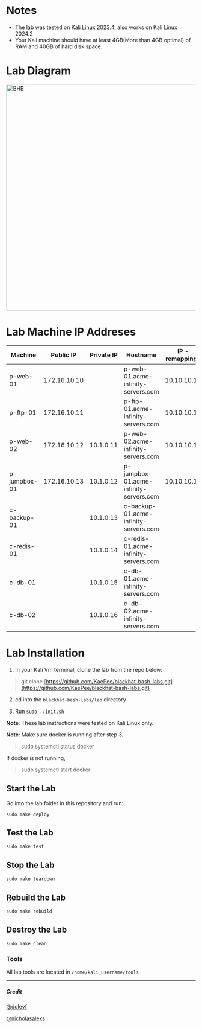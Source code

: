 # Notes
* The lab was tested on [Kali Linux 2023.4](https://old.kali.org/kali-images/kali-2023.4/kali-linux-2023.4-installer-amd64.iso), also works on Kali Linux 2024.2
* Your Kali machine should have at least 4GB(More than 4GB optimal) of RAM and 40GB of hard disk space.

# Lab Diagram
<p>
  <img src="https://github.com/dolevf/Black-Hat-Bash/blob/master/lab/lab-network-diagram.png?raw=true" width="600px" alt="BHB"/>
</p>

# Lab Machine IP Addreses
| Machine  | Public IP | Private IP | Hostname | IP - remappings |
| -------- | ------- | ------- | ------- | ------------- | 
| p-web-01  | 172.16.10.10  |  | p-web-01.acme-infinity-servers.com | 10.10.10.12 | 
| p-ftp-01  | 172.16.10.11  | | p-ftp-01.acme-infinity-servers.com  | 10.10.10.13 | 
| p-web-02  | 172.16.10.12  | 10.1.0.11 | p-web-02.acme-infinity-servers.com  | 10.10.10.14 | 
| p-jumpbox-01 | 172.16.10.13 | 10.1.0.12 | p-jumpbox-01.acme-infinity-servers.com | 10.10.10.15
| c-backup-01 | | 10.1.0.13 | c-backup-01.acme-infinity-servers.com |
| c-redis-01 | | 10.1.0.14 | c-redis-01.acme-infinity-servers.com |
| c-db-01 | | 10.1.0.15 | c-db-01.acme-infinity-servers.com |
| c-db-02 | | 10.1.0.16 | c-db-02.acme-infinity-servers.com |	


# Lab Installation
1. In your Kali Vm terminal, clone the lab from the repo below:
> git clone [https://github.com/KaePee/blackhat-bash-labs.git](https://github.com/KaePee/blackhat-bash-labs.git)

2. cd into the `blackhat-bash-labs/lab` directory

3. Run `sudo ./init.sh`

**Note**: These lab instructions were tested on Kali Linux only.

**Note**: Make sure docker is running after step 3.
> sudo systemctl status docker

If docker is not running,
> sudo systemctl start docker

## Start the Lab
Go into the lab folder in this repository and run:

`sudo make deploy`

## Test the Lab
`sudo make test`

## Stop the Lab
`sudo make teardown`

## Rebuild the Lab
`sudo make rebuild`

## Destroy the Lab
`sudo make clean`

### Tools
All lab tools are located in `/home/kali_username/tools`

----
##### Credit
[@dolevf](https://github.com/dolevf/)

[@nicholasaleks](https://github.com/nicholasaleks)

